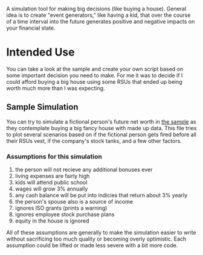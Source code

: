 A simulation tool for making big decisions (like buying a house).
General idea is to create "event generators," like having a kid, that over the course of a time interval into the future generates positive and negative impacts on your financial state.

# Intended Use
You can take a look at the sample and create your own script based on some important decision you need to make.
For me it was to decide if I could afford buying a big house using some RSUs that ended up being worth much more than I was expecting.

## Sample Simulation
You can try to simulate a fictional person's future net worth in [the sample](./house_upgrade_sample.py) as they contemplate buying a big fancy house with made up data.
This file tries to plot several scenarios based on if the fictional person gets fired before all their RSUs vest, if the company's stock tanks, and a few other factors.
### Assumptions for this simulation
1. the person will not recieve any additional bonuses ever
1. living expenses are fairly high
1. kids will attend public school
1. wages will grow 3% annually
1. any cash balance will be put into indicies that return about 3% yearly
1. the person's spouse also is a source of income
1. ignores ISO grants (prints a warning)
1. ignores employee stock purchase plans
1. equity in the house is ignored

All of these assumptions are generally to make the simulation easier to write without sacrificing too much quality or becoming overly optimistic.
Each assumption could be lifted or made less severe with a bit more code.